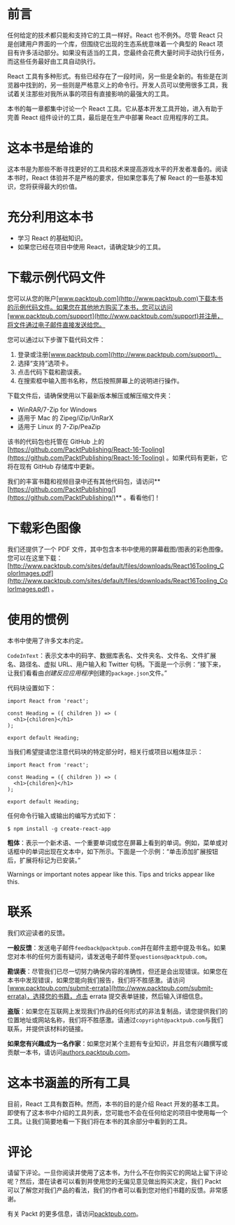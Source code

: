 # 前言

任何给定的技术都只能和支持它的工具一样好。React 也不例外。尽管 React 只是创建用户界面的一个库，但围绕它出现的生态系统意味着一个典型的 React 项目有许多活动部分。如果没有适当的工具，您最终会花费大量时间手动执行任务，而这些任务最好由工具自动执行。

React 工具有多种形式。有些已经存在了一段时间，另一些是全新的。有些是在浏览器中找到的，另一些则是严格意义上的命令行。开发人员可以使用很多工具，我试着关注那些对我所从事的项目有直接影响的最强大的工具。

本书的每一章都集中讨论一个 React 工具。它从基本开发工具开始，进入有助于完善 React 组件设计的工具，最后是在生产中部署 React 应用程序的工具。

# 这本书是给谁的

这本书是为那些不断寻找更好的工具和技术来提高游戏水平的开发者准备的。阅读本书时，React 体验并不是严格的要求，但如果您事先了解 React 的一些基本知识，您将获得最大的价值。

# 充分利用这本书

*   学习 React 的基础知识。
*   如果您已经在项目中使用 React，请确定缺少的工具。

# 下载示例代码文件

您可以从您的账户[www.packtpub.com](http://www.packtpub.com)下载本书的示例代码文件。如果您在其他地方购买了本书，您可以访问[www.packtpub.com/support](http://www.packtpub.com/support)并注册，将文件通过电子邮件直接发送给您。

您可以通过以下步骤下载代码文件：

1.  登录或注册[www.packtpub.com](http://www.packtpub.com/support)。
2.  选择“支持”选项卡。
3.  点击代码下载和勘误表。
4.  在搜索框中输入图书名称，然后按照屏幕上的说明进行操作。

下载文件后，请确保使用以下最新版本解压或解压缩文件夹：

*   WinRAR/7-Zip for Windows
*   适用于 Mac 的 Zipeg/iZip/UnRarX
*   适用于 Linux 的 7-Zip/PeaZip

该书的代码包也托管在 GitHub 上的[https://github.com/PacktPublishing/React-16-Tooling](https://github.com/PacktPublishing/React-16-Tooling) 。如果代码有更新，它将在现有 GitHub 存储库中更新。

我们的丰富书籍和视频目录中还有其他代码包，请访问**[https://github.com/PacktPublishing/](https://github.com/PacktPublishing/)** 。看看他们！

# 下载彩色图像

我们还提供了一个 PDF 文件，其中包含本书中使用的屏幕截图/图表的彩色图像。您可以在这里下载：[http://www.packtpub.com/sites/default/files/downloads/React16Tooling_ColorImages.pdf](http://www.packtpub.com/sites/default/files/downloads/React16Tooling_ColorImages.pdf) 。

# 使用的惯例

本书中使用了许多文本约定。

`CodeInText`：表示文本中的码字、数据库表名、文件夹名、文件名、文件扩展名、路径名、虚拟 URL、用户输入和 Twitter 句柄。下面是一个示例：“接下来，让我们看看由*创建反应应用程序*创建的`package.json`文件。”

代码块设置如下：

```
import React from 'react'; 

const Heading = ({ children }) => ( 
  <h1>{children}</h1> 
); 

export default Heading;
```

当我们希望提请您注意代码块的特定部分时，相关行或项目以粗体显示：

```
import React from 'react'; 

const Heading = ({ children }) => ( 
  <h1>{children}</h1> 
); 

export default Heading;
```

任何命令行输入或输出的编写方式如下：

```
$ npm install -g create-react-app
```

**粗体**：表示一个新术语、一个重要单词或您在屏幕上看到的单词。例如，菜单或对话框中的单词出现在文本中，如下所示。下面是一个示例：“单击添加扩展按钮后，扩展将标记为已安装。”

Warnings or important notes appear like this. Tips and tricks appear like this.

# 联系

我们欢迎读者的反馈。

**一般反馈**：发送电子邮件`feedback@packtpub.com`并在邮件主题中提及书名。如果您对本书的任何方面有疑问，请发送电子邮件至`questions@packtpub.com`。

**勘误表**：尽管我们已尽一切努力确保内容的准确性，但还是会出现错误。如果您在本书中发现错误，如果您能向我们报告，我们将不胜感激。请访问[www.packtpub.com/submit-errata](http://www.packtpub.com/submit-errata)，选择您的书籍，点击 errata 提交表单链接，然后输入详细信息。

**盗版**：如果您在互联网上发现我们作品的任何形式的非法复制品，请您提供我们的位置地址或网站名称，我们将不胜感激。请通过`copyright@packtpub.com`与我们联系，并提供该材料的链接。

**如果您有兴趣成为一名作家**：如果您对某个主题有专业知识，并且您有兴趣撰写或贡献一本书，请访问[authors.packtpub.com](http://authors.packtpub.com/)。

# 这本书涵盖的所有工具

目前，React 工具有数百种。然而，本书的目的是介绍 React 开发的基本工具。即使有了这本书中介绍的工具列表，您可能也不会在任何给定的项目中使用每一个工具。让我们简要地看一下我们将在本书的其余部分中看到的工具。

# 评论

请留下评论。一旦你阅读并使用了这本书，为什么不在你购买它的网站上留下评论呢？然后，潜在读者可以看到并使用您的无偏见意见做出购买决定，我们 Packt 可以了解您对我们产品的看法，我们的作者可以看到您对他们书籍的反馈。非常感谢。

有关 Packt 的更多信息，请访问[packtpub.com](https://www.packtpub.com/)。